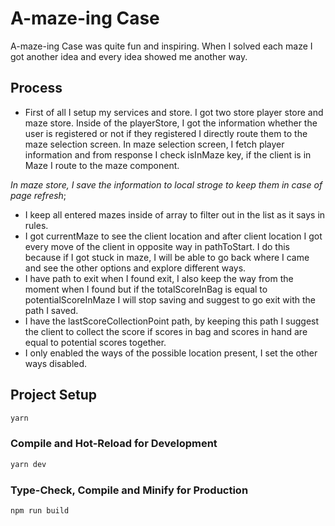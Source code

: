 # A-maze-ing Case

A-maze-ing Case was quite fun and inspiring. When I solved each maze I got another idea and every idea showed me another way.

## Process
- First of all I setup my services and store. I got two store player store and maze store. Inside of the playerStore, I got the information whether the user is registered or not if they registered I directly route them to the maze selection screen. In maze selection screen, I fetch player information and from response I check isInMaze key, if the client is in Maze I route to the maze component.

*In maze store, I save the information to local stroge to keep them in case of page refresh*;
- I keep all entered mazes inside of array to filter out in the list as it says in rules.
- I got currentMaze to see the client location and after client location I got every move of the client in opposite way in pathToStart. I do this because if I got stuck in maze, I will be able to go back where I came and see the other options and explore different ways.
- I have path to exit when I found exit, I also keep the way from the moment when I found but if the totalScoreInBag is equal to potentialScoreInMaze I will stop saving and suggest to go exit with the path I saved.
- I have the lastScoreCollectionPoint path, by keeping this path I suggest the client to collect the score if scores in bag and scores in hand are equal to potential scores together.
- I only enabled the ways of the possible location present, I set the other ways disabled.
## Project Setup
```sh
yarn
```

### Compile and Hot-Reload for Development

```sh
yarn dev
```

### Type-Check, Compile and Minify for Production

```sh
npm run build
```

